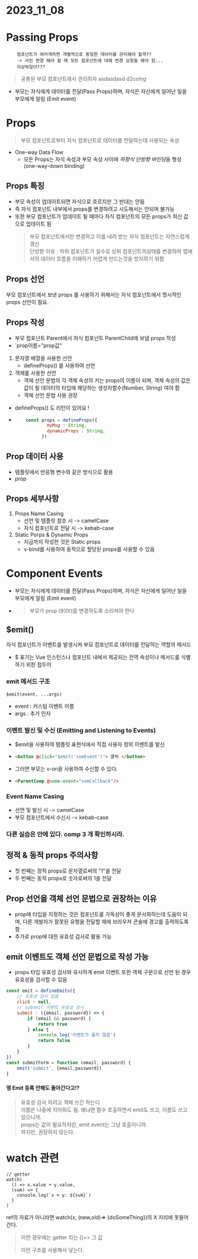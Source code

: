 # 2023_11_08

# Passing Props

		컴포넌트가 여러개라면 개별적으로 동일한 데이터를 관리해야 할까??
		-> 사진 변경 해야 할 때 모든 컴포넌트에 대해 변경 요청을 해야 함...
		이상하잖아???
> 공통된 부모 컴포넌트에서 관리하자
asdasdasd d2coing

- 부모는 자식에게 데이터를 전달(Pass Props)하며, 자식은 자신에게 일어난 일을 부모에게 알림 (Emit event)

# Props

> 부모 컴포넌트로부터 자식 컴포넌트로 데이터를 전달하는데 사용되는 속성

- One-way Data Flow
  - 모든 Props는 자식 속성과 부모 속성 사이에 *하향식 단방향 바인딩*을 형성(one-way-down binding)

## Props 특징

- 부모 속성이 업데이트되면 자식으로 흐르지만 그 반대는 안됨
- 즉 자식 컴포넌트 내부에서 props를 변경하려고 시도해서는 안되며 불가능
- 또한 부모 컴포넌트가 업데이트 될 때마다 자식 컴포넌트의 모든 props가 최신 값으로 업데이트 됨
  > 부모 컴포넌트에서만 변경하고 이를 내려 받는 자식 컴포넌트는 자연스럽게 갱신  
  > 단방향 이유 :
  > 하위 컴포넌트가 실수로 상위 컴포넌트의상태를 변경하여 앱에서의 데이터 흐름을 이해하기 어렵게 만드는것을 방지하기 위함


## Props 선언

부모 컴포넌트에서 보낸 props 를 사용하기 위해서는 자식 컴포넌트에서 명시적인 props 선언이 필요.

## Props 작성

- 부모 컴포넌트 Parent에서 자식 컴포넌트 ParentChild에 보낼 props 작성
- `prop이름="prop값"

1. 문자열 배열을 사용한 선언
   - defineProps() 를 사용하여 선언
2. 객체를 사용한 선언
   - 객체 선언 문법의 각 객체 속성의 키는 props의 이름이 되며, 객체 속성의 값은 값이 될 데이터의 타입에 해당하는 생성자함수(Number, String) 여야 함
   - 객체 선언 문법 사용 권장

- defineProps() 도 리턴이 있어요 !
- ````js
      const props = defineProps({
              myMsg : String,
              dynamicProps : String,
            })
  ````

## Prop 데이터 사용

- 템플릿에서 반응형 변수와 같은 방식으로 활용
- prop

## Props 세부사항
1. Props Name Casing 
   - 선언 및 템플릿 참조 시 -> camelCase
   - 자식 컴포넌트로 전달 시 -> kebab-case
2. Static Porps & Dynamic Props
   - 지금까지 작성한 것은 Static props
   - v-bind를 사용하여 동적으로 할당된 props를 사용할 수 있음

# Component Events
- 부모는 자식에게 데이터를 전달(Pass Props)하며, 자식은 자신에게 일어난 일을 부모에게 알림 (Emit event)
- > 부모가 prop 데이터를 변경하도록 소리쳐야 한다
  
## $emit()
자식 컴포넌트가 이벤트를 발생시켜 부모 컴포넌트로 데이터를 전달하는 역할의 메서드
- $ 표기는 Vue 인스턴스나 컴포넌트 내에서 제공되는 전역 속성이나 메서드를 식별하기 위한 접두어

### emit 메서드 구조
`$emit(event, ...args)`
- event : 커스텀 이벤트 이름
- args : 추가 인자

### 이벤트 발신 및 수신 (Emitting and Listening to Events)
- $emit을 사용하여 템플릿 표현식에서 직접 사용자 정의 이벤트를 발신
- ```html
  <button @click="$emit('somEvent')"> 클릭 </button>
  ```
- 그러면 부모는 v-on을 사용하여 수신할 수 있다.
- ```html
  <ParentComp @some-event="somCallback"/>
  ```
### Event Name Casing
- 선언 및 발신 시 -> camelCase
- 부모 컴포넌트에서 수신시 -> kebab-case


### 다른 실습은 안에 있다. comp 3 개 확인하시라.

## 정적 & 동적 props 주의사항
- 첫 번째는 정적 props로 문자열로써의 "1"을 전달
- 두 번째는 동적 props로 숫자로써의 1을 전달

## Prop 선언을 객체 선언 문법으로 권장하는 이유
- prop에 타입을 지정하는 것은 컴포넌트를 가독성이 좋게 문서화하는데 도움이 되며, 다른 개발자가 잘못된 유형을 전달할 때에 브라우저 콘솔에 경고를 출력하도록 함
- 추가로 prop에 대한 유효성 검사로 활용 가능

## emit 이벤트도 객체 선언 문법으로 작성 가능
- props 타입 유효성 검사와 유사하게 emit 이벤트 또한 객체 구문으로 선언 된 경우 유효성을 검사할 수 있음
```js
const emit = defineEmits({
	// 유효성 검사 없음
	click : null,
	// subnmit 이벤트 유효성 검사 
	submit : ({email, password}) => {
		if (email && password) {
			return true
		} else {
			console.log('이벤트가 옳지 않음')
			return false
		}
	}
})
const submitForm = function (email, password) {
	emit('submit', {email,password})
}
```


#### 엥 Emit 등록 안해도 돌아간다고!?
> 유효성 검사 하려고 객체 쓰긴 하는디  
> 이름은 나중에 지어줘도 됨. 왜냐면 함수 호출하면서 emit도 쓰고, 이름도 쓰고 있으니까.   
> props는 값이 필요하지만, emit event는 그냥 호출이니까.  
> 하지만, 권장하지 않는다. 


# watch 관련 
```
// getter
watch(
  () => x.value + y.value,
  (sum) => {
    console.log(`x + y: ${sum}`)
  }
)
```
ref의 자료가 아니라면 watch(x, (new,old)=> {doSomeThing})의 X 자리에 못들어간다.
> 이런 경우에는 getter 라는 ()=> 그 값 
>
> 이런 구조를 사용해서 넣는다.